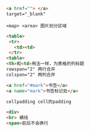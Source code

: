 ```markdown
<a href=""> </a>
target="_blank"

```

```
<map> <area> 图片划分区域
```

```markdown
<table>
 <tr>
   <td><td>
 </tr>
<table>
<th>和<td>用法一样，为表格的列标题
rowspan="2" 两行合并
colspan="2" 两列合并
```

```markdown
<a href="#mark">书签</a>
<a name="mark">书签标记处</a>
```

```markdown
cellpadding cell的padding
```

```markdown
<div>
<hr> 横线
<span>前后不会换行
```

